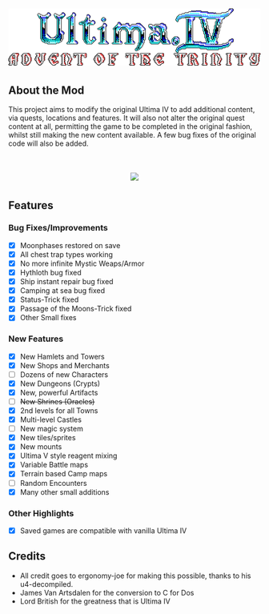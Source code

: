 <h1 align="center">
  <img src="https://raw.githubusercontent.com/cambragol/advent-of-the-trinity/master/Art/Ultima_IV_Advent_Trinity.png" alt="Ultima IV - Advent of the Trinity"/><br>
</h1>

## About the Mod

This project aims to modify the original Ultima IV to add additional content, via quests, locations and features. It will also not alter the original quest content at all, permitting the game to be completed in the original fashion, whilst still making the new content available. A few bug fixes of the original code will also be added.

<h1 align="center">
  <img src="https://cambragol.github.io/advent-of-the-trinity/images/title.jpg"/><br>
</h1>

## Features

### Bug Fixes/Improvements
  - [x] Moonphases restored on save
  - [x] All chest trap types working
  - [x] No more infinite Mystic Weaps/Armor
  - [x] Hythloth bug fixed
  - [x] Ship instant repair bug fixed
  - [x] Camping at sea bug fixed
  - [x] Status-Trick fixed
  - [x] Passage of the Moons-Trick fixed
  - [x] Other Small fixes
  
### New Features
  - [x] New Hamlets and Towers
  - [x] New Shops and Merchants
  - [ ] Dozens of new Characters
  - [x] New Dungeons (Crypts)
  - [x] New, powerful Artifacts
  - [ ] ~~New Shrines (Oracles)~~
  - [x] 2nd levels for all Towns
  - [x] Multi-level Castles
  - [ ] New magic system
  - [x] New tiles/sprites
  - [x] New mounts
  - [x] Ultima V style reagent mixing
  - [x] Variable Battle maps
  - [x] Terrain based Camp maps
  - [ ] Random Encounters
  - [x] Many other small additions
  
### Other Highlights
  - [x] Saved games are compatible with vanilla Ultima IV
  
## Credits
  * All credit goes to ergonomy-joe for making this possible, thanks to his u4-decompiled.
  * James Van Artsdalen for the conversion to C for Dos
  * Lord British for the greatness that is Ultima IV
